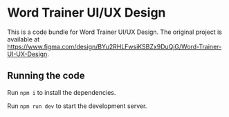 
  # Word Trainer UI/UX Design

  This is a code bundle for Word Trainer UI/UX Design. The original project is available at https://www.figma.com/design/BYu2RHLFwsiKSBZx9DuQjG/Word-Trainer-UI-UX-Design.

  ## Running the code

  Run `npm i` to install the dependencies.

  Run `npm run dev` to start the development server.
  